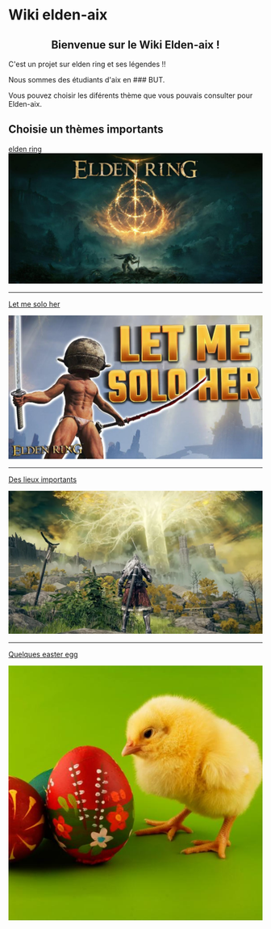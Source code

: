 # Wiki elden-aix
## <div align="center">Bienvenue sur le Wiki Elden-aix ! </div>

C'est un projet sur elden ring et ses légendes !!

Nous sommes des étudiants d'aix en ### BUT.

Vous pouvez choisir les diférents thème que vous pouvais consulter pour Elden-aix. 

## Choisie un thèmes importants

[elden ring](https://github.com/Willthore/elden-aix/blob/main/elden%20ring.md) 
![alt text](https://github.com/Willthore/elden-aix/blob/main/elden_aix.jpg "Logo Title Text 1")

---

[Let me solo her](https://github.com/Willthore/elden-aix/blob/main/let%20me%20solo%20her.md)

![alt text](https://github.com/Willthore/elden-aix/blob/main/let_me_solo_her.jpg)

---

[Des lieux importants](https://github.com/Willthore/elden-aix/blob/main/lieu%20important.md)

![alt text](https://github.com/Willthore/elden-aix/blob/main/fde.webp)

---

[Quelques easter egg](https://github.com/Willthore/elden-aix/blob/main/easter%20egg.md)

![alt text](https://github.com/Willthore/elden-aix/blob/main/egg.jpg)
